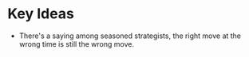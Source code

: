 # Key Ideas

- There's a saying among seasoned strategists, the right move at the wrong time is still the wrong move.
